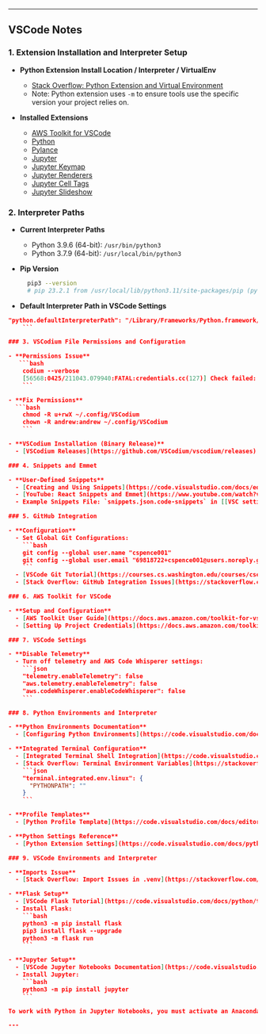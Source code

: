 
---

## VSCode Notes

### 1. Extension Installation and Interpreter Setup

- **Python Extension Install Location / Interpreter / VirtualEnv**
  - [Stack Overflow: Python Extension and Virtual Environment](https://stackoverflow.com/q/58775312/14436643)
  - Note: Python extension uses `-m` to ensure tools use the specific version your project relies on.

- **Installed Extensions**
  - [AWS Toolkit for VSCode](https://marketplace.visualstudio.com/items?itemName=amazonwebservices.aws-toolkit-vscode)
  - [Python](https://marketplace.visualstudio.com/items?itemName=ms-python.python)
  - [Pylance](https://marketplace.visualstudio.com/items?itemName=ms-python.vscode-pylance)
  - [Jupyter](https://marketplace.visualstudio.com/items?itemName=ms-toolsai.jupyter)
  - [Jupyter Keymap](https://marketplace.visualstudio.com/items?itemName=ms-toolsai.jupyter-keymap)
  - [Jupyter Renderers](https://marketplace.visualstudio.com/items?itemName=ms-toolsai.jupyter-renderers)
  - [Jupyter Cell Tags](https://marketplace.visualstudio.com/items?itemName=ms-toolsai.vscode-jupyter-cell-tags)
  - [Jupyter Slideshow](https://marketplace.visualstudio.com/items?itemName=ms-toolsai.vscode-jupyter-slideshow)

### 2. Interpreter Paths

- **Current Interpreter Paths**
  - Python 3.9.6 (64-bit): `/usr/bin/python3`
  - Python 3.7.9 (64-bit): `/usr/local/bin/python3`

- **Pip Version**
  ```bash
    pip3 --version
    # pip 23.2.1 from /usr/local/lib/python3.11/site-packages/pip (python 3.11)
    ```

- **Default Interpreter Path in VSCode Settings**
```json
"python.defaultInterpreterPath": "/Library/Frameworks/Python.framework/Versions/3.7/lib/python3"
    ```

### 3. VSCodium File Permissions and Configuration

- **Permissions Issue**
   ```bash
    codium --verbose
    [56568:0425/211043.079940:FATAL:credentials.cc(127)] Check failed: . : Permission denied (13)
    ```

- **Fix Permissions**
  ```bash
    chmod -R u+rwX ~/.config/VSCodium
    chown -R andrew:andrew ~/.config/VSCodium
    ```

- **VSCodium Installation (Binary Release)**
  - [VSCodium Releases](https://github.com/VSCodium/vscodium/releases) (VSCode without telemetry)

### 4. Snippets and Emmet

- **User-Defined Snippets**
  - [Creating and Using Snippets](https://code.visualstudio.com/docs/editor/userdefinedsnippets)
  - [YouTube: React Snippets and Emmet](https://www.youtube.com/watch?v=j942wKiXFu8)
  - Example Snippets File: `snippets.json.code-snippets` in [[VSC settings json#snippets]]

### 5. GitHub Integration

- **Configuration**
  - Set Global Git Configurations:
    ```bash
    git config --global user.name "cspence001"
    git config --global user.email "69818722+cspence001@users.noreply.github.com"
    ```
  - [VSCode Git Tutorial](https://courses.cs.washington.edu/courses/cse154/20au/resources/assets/vscode-git-tutorial/macosx/index.html)
  - [Stack Overflow: GitHub Integration Issues](https://stackoverflow.com/a/44099011)

### 6. AWS Toolkit for VSCode

- **Setup and Configuration**
  - [AWS Toolkit User Guide](https://docs.aws.amazon.com/toolkit-for-vscode/latest/userguide/setup-toolkit.html)
  - [Setting Up Project Credentials](https://docs.aws.amazon.com/toolkit-for-vscode/latest/userguide/setup-credentials.html)

### 7. VSCode Settings

- **Disable Telemetry**
  - Turn off telemetry and AWS Code Whisperer settings:
    ```json
    "telemetry.enableTelemetry": false
    "aws.telemetry.enableTelemetry": false
    "aws.codeWhisperer.enableCodeWhisperer": false
    ```

### 8. Python Environments and Interpreter

- **Python Environments Documentation**
  - [Configuring Python Environments](https://code.visualstudio.com/docs/python/environments)

- **Integrated Terminal Configuration**
  - [Integrated Terminal Shell Integration](https://code.visualstudio.com/docs/terminal/shell-integration)
  - [Stack Overflow: Terminal Environment Variables](https://stackoverflow.com/a/65079227/14436643)
    ```json
    "terminal.integrated.env.linux": {
      "PYTHONPATH": ""
    }
    ```

- **Profile Templates**
  - [Python Profile Template](https://code.visualstudio.com/docs/editor/profiles#_python-profile-template)

- **Python Settings Reference**
  - [Python Extension Settings](https://code.visualstudio.com/docs/python/settings-reference)

### 9. VSCode Environments and Interpreter

- **Imports Issue**
  - [Stack Overflow: Import Issues in .venv](https://stackoverflow.com/questions/65933570/import-boto3-could-not-be-resolved-python-vs-code)

- **Flask Setup**
  - [VSCode Flask Tutorial](https://code.visualstudio.com/docs/python/tutorial-flask)
  - Install Flask:
    ```bash
    python3 -m pip install flask
    pip3 install flask --upgrade
    python3 -m flask run
    ```

- **Jupyter Setup**
  - [VSCode Jupyter Notebooks Documentation](https://code.visualstudio.com/docs/datascience/jupyter-notebooks)
  - Install Jupyter:
    ```bash
    python3 -m pip install jupyter
    ```

To work with Python in Jupyter Notebooks, you must activate an Anaconda environment in VS Code, or another Python environment in which you've installed the [Jupyter package](https://pypi.org/project/jupyter/). To select an environment, use the **Python: Select Interpreter** command from the Command Palette (⇧⌘P).

---

